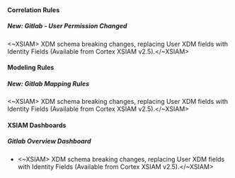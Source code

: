 
#### Correlation Rules

##### New: Gitlab - User Permission Changed

<~XSIAM> XDM schema breaking changes, replacing User XDM fields with Identity Fields (Available from Cortex XSIAM v2.5).</~XSIAM>

#### Modeling Rules

##### New: Gitlab Mapping Rules

<~XSIAM> XDM schema breaking changes, replacing User XDM fields with Identity Fields (Available from Cortex XSIAM v2.5).</~XSIAM>

#### XSIAM Dashboards

##### Gitlab Overview Dashboard

-  <~XSIAM> XDM schema breaking changes, replacing User XDM fields with Identity Fields (Available from Cortex XSIAM v2.5).</~XSIAM>
